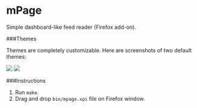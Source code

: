 mPage
=====

Simple dashboard-like feed reader (Firefox add-on).

###Themes

Themes are completely customizable. Here are screenshots of two default themes:

<img src="https://raw.githubusercontent.com/mpod/mPage/master/dark-theme.png"/>

<img src="https://raw.githubusercontent.com/mpod/mPage/master/light-theme.png"/>

###Instructions

1. Run `make`.
2. Drag and drop `bin/mpage.xpi` file on Firefox window.
